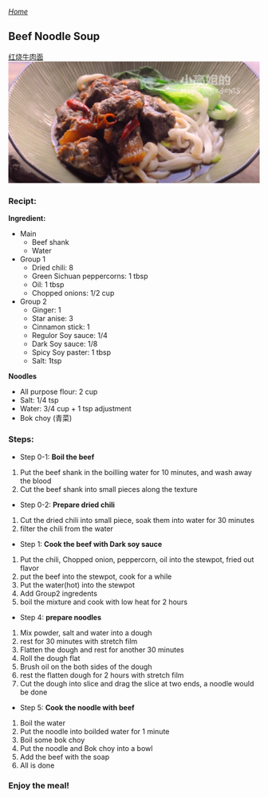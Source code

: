 *[Home](https://wanlicn.github.io/restaurant/)*
## Beef Noodle Soup
[红烧牛肉面](https://www.youtube.com/watch?v=Q8kLOh1s1d0)
![红烧牛肉面](./Images/XGJ-BeefNoodleSoup.jpg)

### Recipt:

**Ingredient:**
* Main
  * Beef shank
  * Water
* Group 1
  * Dried chili: 8
  * Green Sichuan peppercorns: 1 tbsp
  * Oil: 1 tbsp
  * Chopped onions: 1/2 cup
* Group 2
  * Ginger: 1
  * Star anise: 3
  * Cinnamon stick: 1
  * Regulor Soy sauce: 1/4
  * Dark Soy sauce: 1/8
  * Spicy Soy paster: 1 tbsp
  * Salt: 1tsp

**Noodles**
- All purpose flour: 2 cup
- Salt: 1/4 tsp
- Water: 3/4 cup + 1 tsp adjustment
- Bok choy (青菜)

### Steps:
- Step 0-1: **Boil the beef**
1. Put the beef shank in the boilling water for 10 minutes, and wash away the blood
2. Cut the beef shank into small pieces along the texture
- Step 0-2: **Prepare dried chili**
1. Cut the dried chili into small piece, soak them into water for 30 minutes
2. filter the chili from the water
- Step 1: **Cook the beef with Dark soy sauce**
1. Put the chili, Chopped onion, peppercorn, oil into the stewpot, fried out flavor
2. put the beef into the stewpot, cook for a while
3. Put the water(hot) into the stewpot
4. Add Group2 ingredents
5. boil the mixture and cook with low heat for 2 hours
- Step 4: **prepare noodles**
1. Mix powder, salt and water into a dough
2. rest for 30 minutes with stretch film
3. Flatten the dough and rest for another 30 minutes
4. Roll the dough flat
5. Brush oil on the both sides of the dough
6. rest the flatten dough for 2 hours with stretch film
7. Cut the dough into slice and drag the slice at two ends, a noodle would be done
- Step 5: **Cook the noodle with beef**
1. Boil the water
2. Put the noodle into boilded water for 1 minute
3. Boil some bok choy
4. Put the noodle and Bok choy into a bowl
5. Add the beef with the soap
6. All is done

### Enjoy the meal!
